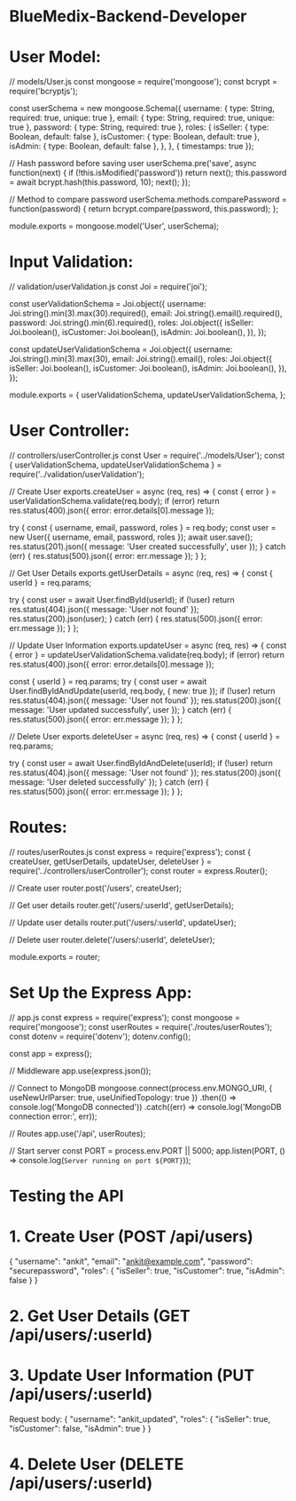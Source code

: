 # BlueMedix-Backend-Developer

# User Model:

// models/User.js
const mongoose = require('mongoose');
const bcrypt = require('bcryptjs');

const userSchema = new mongoose.Schema({
  username: { type: String, required: true, unique: true },
  email: { type: String, required: true, unique: true },
  password: { type: String, required: true },
  roles: {
    isSeller: { type: Boolean, default: false },
    isCustomer: { type: Boolean, default: true },
    isAdmin: { type: Boolean, default: false },
  },
}, { timestamps: true });

// Hash password before saving user
userSchema.pre('save', async function(next) {
  if (!this.isModified('password')) return next();
  this.password = await bcrypt.hash(this.password, 10);
  next();
});

// Method to compare password
userSchema.methods.comparePassword = function(password) {
  return bcrypt.compare(password, this.password);
};

module.exports = mongoose.model('User', userSchema);



# Input Validation:

// validation/userValidation.js
const Joi = require('joi');

const userValidationSchema = Joi.object({
  username: Joi.string().min(3).max(30).required(),
  email: Joi.string().email().required(),
  password: Joi.string().min(6).required(),
  roles: Joi.object({
    isSeller: Joi.boolean(),
    isCustomer: Joi.boolean(),
    isAdmin: Joi.boolean(),
  }),
});

const updateUserValidationSchema = Joi.object({
  username: Joi.string().min(3).max(30),
  email: Joi.string().email(),
  roles: Joi.object({
    isSeller: Joi.boolean(),
    isCustomer: Joi.boolean(),
    isAdmin: Joi.boolean(),
  }),
});

module.exports = {
  userValidationSchema,
  updateUserValidationSchema,
};


# User Controller:
// controllers/userController.js
const User = require('../models/User');
const { userValidationSchema, updateUserValidationSchema } = require('../validation/userValidation');

// Create User
exports.createUser = async (req, res) => {
  const { error } = userValidationSchema.validate(req.body);
  if (error) return res.status(400).json({ error: error.details[0].message });

  try {
    const { username, email, password, roles } = req.body;
    const user = new User({ username, email, password, roles });
    await user.save();
    res.status(201).json({ message: 'User created successfully', user });
  } catch (err) {
    res.status(500).json({ error: err.message });
  }
};

// Get User Details
exports.getUserDetails = async (req, res) => {
  const { userId } = req.params;
  
  try {
    const user = await User.findById(userId);
    if (!user) return res.status(404).json({ message: 'User not found' });
    res.status(200).json(user);
  } catch (err) {
    res.status(500).json({ error: err.message });
  }
};

// Update User Information
exports.updateUser = async (req, res) => {
  const { error } = updateUserValidationSchema.validate(req.body);
  if (error) return res.status(400).json({ error: error.details[0].message });

  const { userId } = req.params;
  try {
    const user = await User.findByIdAndUpdate(userId, req.body, { new: true });
    if (!user) return res.status(404).json({ message: 'User not found' });
    res.status(200).json({ message: 'User updated successfully', user });
  } catch (err) {
    res.status(500).json({ error: err.message });
  }
};

// Delete User
exports.deleteUser = async (req, res) => {
  const { userId } = req.params;

  try {
    const user = await User.findByIdAndDelete(userId);
    if (!user) return res.status(404).json({ message: 'User not found' });
    res.status(200).json({ message: 'User deleted successfully' });
  } catch (err) {
    res.status(500).json({ error: err.message });
  }
};


#  Routes:
// routes/userRoutes.js
const express = require('express');
const { createUser, getUserDetails, updateUser, deleteUser } = require('../controllers/userController');
const router = express.Router();

// Create user
router.post('/users', createUser);

// Get user details
router.get('/users/:userId', getUserDetails);

// Update user details
router.put('/users/:userId', updateUser);

// Delete user
router.delete('/users/:userId', deleteUser);

module.exports = router;
# Set Up the Express App:

// app.js
const express = require('express');
const mongoose = require('mongoose');
const userRoutes = require('./routes/userRoutes');
const dotenv = require('dotenv');
dotenv.config();

const app = express();

// Middleware
app.use(express.json());

// Connect to MongoDB
mongoose.connect(process.env.MONGO_URI, { useNewUrlParser: true, useUnifiedTopology: true })
  .then(() => console.log('MongoDB connected'))
  .catch((err) => console.log('MongoDB connection error:', err));

// Routes
app.use('/api', userRoutes);

// Start server
const PORT = process.env.PORT || 5000;
app.listen(PORT, () => console.log(`Server running on port ${PORT}`));


#  Testing the API
# 1. Create User (POST /api/users)
{
  "username": "ankit",
  "email": "ankit@example.com",
  "password": "securepassword",
  "roles": {
    "isSeller": true,
    "isCustomer": true,
    "isAdmin": false
  }
}

# 2. Get User Details (GET /api/users/:userId)

# 3. Update User Information (PUT /api/users/:userId)

Request body:
 {
  "username": "ankit_updated",
  "roles": {
    "isSeller": true,
    "isCustomer": false,
    "isAdmin": true
  }
}

# 4. Delete User (DELETE /api/users/:userId)

